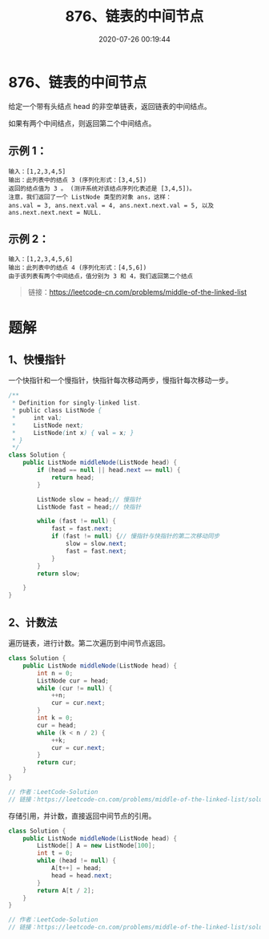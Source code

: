 ﻿---
title: 876、链表的中间节点
categories:
- leetcode
tags:
  - null
date: 2020-07-26 00:19:44
---

# 876、链表的中间节点
给定一个带有头结点 head 的非空单链表，返回链表的中间结点。

如果有两个中间结点，则返回第二个中间结点。

## 示例 1：
```
输入：[1,2,3,4,5]
输出：此列表中的结点 3 (序列化形式：[3,4,5])
返回的结点值为 3 。 (测评系统对该结点序列化表述是 [3,4,5])。
注意，我们返回了一个 ListNode 类型的对象 ans，这样：
ans.val = 3, ans.next.val = 4, ans.next.next.val = 5, 以及 ans.next.next.next = NULL.
```
## 示例 2：
```
输入：[1,2,3,4,5,6]
输出：此列表中的结点 4 (序列化形式：[4,5,6])
由于该列表有两个中间结点，值分别为 3 和 4，我们返回第二个结点
```
> 链接：https://leetcode-cn.com/problems/middle-of-the-linked-list

# 题解
## 1、快慢指针
一个快指针和一个慢指针，快指针每次移动两步，慢指针每次移动一步。
```Java
/**
 * Definition for singly-linked list.
 * public class ListNode {
 *     int val;
 *     ListNode next;
 *     ListNode(int x) { val = x; }
 * }
 */
class Solution {
    public ListNode middleNode(ListNode head) {
        if (head == null || head.next == null) {
            return head;
        }

        ListNode slow = head;// 慢指针
        ListNode fast = head;// 快指针

        while (fast != null) {
            fast = fast.next;
            if (fast != null) {// 慢指针与快指针的第二次移动同步
                slow = slow.next;
                fast = fast.next;
            }
        }
        return slow;

    }
}
```

## 2、计数法
遍历链表，进行计数。第二次遍历到中间节点返回。
```java
class Solution {
    public ListNode middleNode(ListNode head) {
        int n = 0;
        ListNode cur = head;
        while (cur != null) {
            ++n;
            cur = cur.next;
        }
        int k = 0;
        cur = head;
        while (k < n / 2) {
            ++k;
            cur = cur.next;
        }
        return cur;
    }
}

// 作者：LeetCode-Solution
// 链接：https://leetcode-cn.com/problems/middle-of-the-linked-list/solution/lian-biao-de-zhong-jian-jie-dian-by-leetcode-solut/
```
存储引用，并计数，直接返回中间节点的引用。
```Java
class Solution {
    public ListNode middleNode(ListNode head) {
        ListNode[] A = new ListNode[100];
        int t = 0;
        while (head != null) {
            A[t++] = head;
            head = head.next;
        }
        return A[t / 2];
    }
}

// 作者：LeetCode-Solution
// 链接：https://leetcode-cn.com/problems/middle-of-the-linked-list/solution/lian-biao-de-zhong-jian-jie-dian-by-leetcode-solut/
```